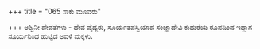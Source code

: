 +++
title = "065 ಸಾಕು ಮೂವರು"

+++
ಅಶ್ವಿನೀ ದೇವತೆಗಳು - ದೇವ ವೈದ್ಯರು, ಸೂರ್ಯತಪಸ್ವಿಯಾದ ಸಂಜ್ಞಾದೇವಿ ಕುದುರೆಯ ರೂಪದಿಂದ ಇದ್ದಾಗ ಸೂರ್ಯನಿಂದ ಹುಟ್ಟಿದ ಅವಳಿ ಮಕ್ಕಳು.